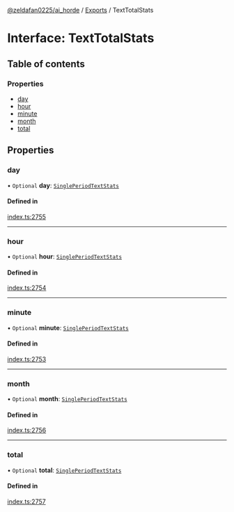 [@zeldafan0225/ai_horde](../README.md) / [Exports](../modules.md) / TextTotalStats

# Interface: TextTotalStats

## Table of contents

### Properties

- [day](TextTotalStats.md#day)
- [hour](TextTotalStats.md#hour)
- [minute](TextTotalStats.md#minute)
- [month](TextTotalStats.md#month)
- [total](TextTotalStats.md#total)

## Properties

### day

• `Optional` **day**: [`SinglePeriodTextStats`](SinglePeriodTextStats.md)

#### Defined in

[index.ts:2755](https://github.com/ZeldaFan0225/ai_horde/blob/d340ba6/index.ts#L2755)

___

### hour

• `Optional` **hour**: [`SinglePeriodTextStats`](SinglePeriodTextStats.md)

#### Defined in

[index.ts:2754](https://github.com/ZeldaFan0225/ai_horde/blob/d340ba6/index.ts#L2754)

___

### minute

• `Optional` **minute**: [`SinglePeriodTextStats`](SinglePeriodTextStats.md)

#### Defined in

[index.ts:2753](https://github.com/ZeldaFan0225/ai_horde/blob/d340ba6/index.ts#L2753)

___

### month

• `Optional` **month**: [`SinglePeriodTextStats`](SinglePeriodTextStats.md)

#### Defined in

[index.ts:2756](https://github.com/ZeldaFan0225/ai_horde/blob/d340ba6/index.ts#L2756)

___

### total

• `Optional` **total**: [`SinglePeriodTextStats`](SinglePeriodTextStats.md)

#### Defined in

[index.ts:2757](https://github.com/ZeldaFan0225/ai_horde/blob/d340ba6/index.ts#L2757)

